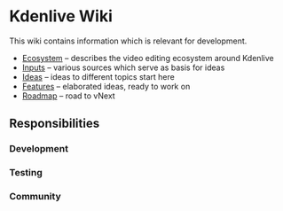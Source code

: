 # Kdenlive Wiki

This wiki contains information which is relevant for development.

* [Ecosystem](ecosystem) – describes the video editing ecosystem around Kdenlive
* [Inputs](dev/inputs) – various sources which serve as basis for ideas
* [Ideas](dev/ideas) – ideas to different topics start here
* [Features](dev/features) – elaborated ideas, ready to work on
* [Roadmap](roadmap) – road to vNext

## Responsibilities

### Development

### Testing

### Community